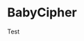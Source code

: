 # BabyCipher

<p style="background-image: url(https://res.cloudinary.com/dhj9oydvn/image/upload/v1626818759/bannerBackground_dd3jp8.png); background-size:contain; height:200px; width: 800px;">Test </p> 




 